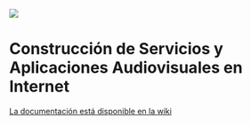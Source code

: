![](https://github.com/myTeachingURJC/2018-19-CSAAI/wiki)

# Construcción de Servicios y Aplicaciones Audiovisuales en Internet

[La documentación está disponible en la wiki](https://github.com/myTeachingURJC/2018-19-CSAAI/wiki)
